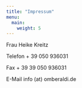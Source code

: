```yaml
---
title: "Impressum"
menu: 
  main:
    weight: 5
---
```

Frau Heike Kreitz

Telefon + 39 050 936031

Fax + 39 39 050 936031

E-Mail info (at) omberaldi.de

